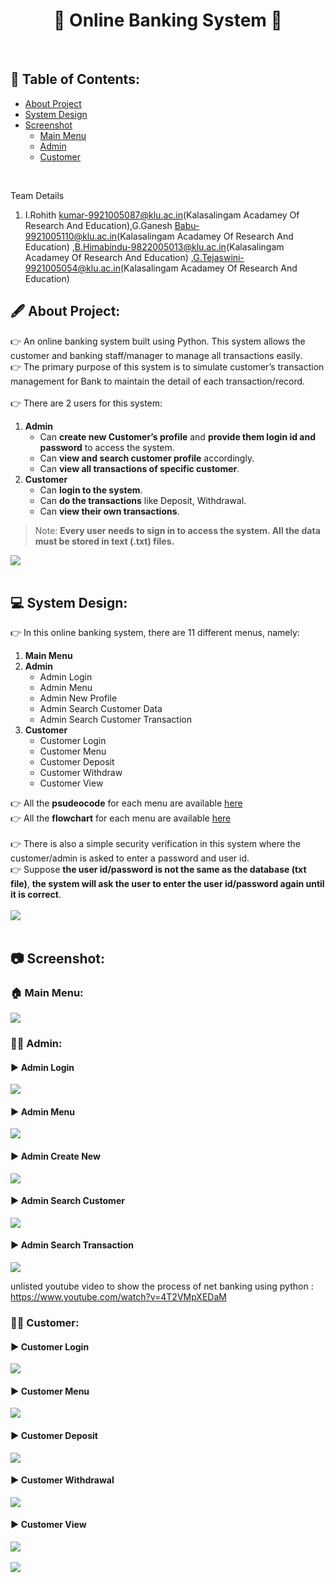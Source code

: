<h1 align="center">🏦 Online Banking System 🏦 </h1>
<p align="center">

</p>
<br>

## 📃 Table of Contents:
  - [About Project](#-about-project)
  - [System Design](#-system-design)
  - [Screenshot](#-screenshot)
      - [Main Menu](#-main-menu-)
      - [Admin](#-admin-)
      - [Customer](#%EF%B8%8F-customer-)
<br>

Team Details
1. I.Rohith kumar-9921005087@klu.ac.in(Kalasalingam Acadamey Of Research And Education),G.Ganesh Babu-9921005110@klu.ac.in(Kalasalingam Acadamey Of Research And Education) ,B.Himabindu-9822005013@klu.ac.in(Kalasalingam Acadamey Of Research And Education) ,G.Tejaswini-9921005054@klu.ac.in(Kalasalingam Acadamey Of Research And Education)
## 🖋 About Project:
👉 An online banking system built using Python. This system allows the customer and banking staff/manager to manage all transactions easily. <br>
👉 The primary purpose of this system is to simulate customer’s transaction management for Bank to maintain the detail of each transaction/record.<br><br>
👉 There are 2 users for this system:
1. **Admin**
    - Can **create new Customer’s profile** and **provide them login id and password** to access the system.
    - Can **view and search customer profile** accordingly.
    - Can **view all transactions of specific customer**.
2. **Customer**
    - Can **login to the system**.
    - Can **do the transactions** like Deposit, Withdrawal.
    - Can **view their own transactions**.

> Note: **Every user needs to sign in to access the system. All the data must be stored in text (.txt) files.**<br>

[![](https://img.shields.io/badge/back%20to%20top-%E2%86%A9-blue)](#-table-of-contents)
<br><br>

## 💻 System Design:
👉 In this online banking system, there are 11 different menus, namely:
1. **Main Menu**
2. **Admin**
    - Admin Login
    - Admin Menu
    - Admin New Profile
    - Admin Search Customer Data
    - Admin Search Customer Transaction
3. **Customer**
    - Customer Login
    - Customer Menu
    - Customer Deposit 
    - Customer Withdraw
    - Customer View

👉 All the **psudeocode** for each menu are available [here](https://github.com/caesarmario/simple-online-banking-system/tree/main/Pseudocode) <br>
👉 All the **flowchart** for each menu are available [here](https://github.com/caesarmario/simple-online-banking-system/tree/main/Flowchart) <br><br>
👉 There is also a simple security verification in this system where the customer/admin is asked to enter a password and user id. <br>
👉 Suppose **the user id/password is not the same as the database (txt file)**, **the system will ask the user to enter the user id/password again until it is correct**.
<br><br>
[![](https://img.shields.io/badge/back%20to%20top-%E2%86%A9-blue)](#-table-of-contents)
<br><br>

## 📷 Screenshot:
### 🏠 Main Menu: <br>
![](https://raw.githubusercontent.com/caesarmario/simple-online-banking-system/main/Screenshot/1.0_Main%20Menu.png)
  
### 👨‍💼 Admin: <br>
#### ▶ Admin Login
![](https://raw.githubusercontent.com/caesarmario/simple-online-banking-system/main/Screenshot/2.0_Admin%20Login.png)
#### ▶ Admin Menu
![](https://raw.githubusercontent.com/caesarmario/simple-online-banking-system/main/Screenshot/2.1_Admin%20Menu.png)
#### ▶ Admin Create New
![](https://raw.githubusercontent.com/caesarmario/simple-online-banking-system/main/Screenshot/2.2_Admin%20Create%20New.png)
#### ▶ Admin Search Customer
![](https://raw.githubusercontent.com/caesarmario/simple-online-banking-system/main/Screenshot/2.3_Admin%20Search%20Customer.png)
#### ▶ Admin Search Transaction
![](https://raw.githubusercontent.com/caesarmario/simple-online-banking-system/main/Screenshot/2.4_Admin%20Search%20Transaction.png)

unlisted youtube video to show the process of net banking using python :
https://www.youtube.com/watch?v=4T2VMpXEDaM
### 🙎‍♂️ Customer: <br>
#### ▶ Customer Login
![](https://raw.githubusercontent.com/caesarmario/simple-online-banking-system/main/Screenshot/3.0_Customer%20Login.png)
#### ▶ Customer Menu
![](https://raw.githubusercontent.com/caesarmario/simple-online-banking-system/main/Screenshot/3.1_Customer%20Menu.png)
#### ▶ Customer Deposit
![](https://raw.githubusercontent.com/caesarmario/simple-online-banking-system/main/Screenshot/3.2_Customer%20Deposit.png)
#### ▶ Customer Withdrawal
![](https://raw.githubusercontent.com/caesarmario/simple-online-banking-system/main/Screenshot/3.3_Customer%20Withdrawal.png)
#### ▶ Customer View
![](https://raw.githubusercontent.com/caesarmario/simple-online-banking-system/main/Screenshot/3.4_Customer%20View.png)
<br><br>
[![](https://img.shields.io/badge/back%20to%20top-%E2%86%A9-blue)](#-table-of-contents)
<br><br>


